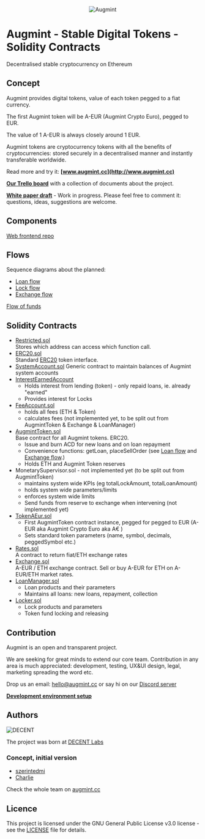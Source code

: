 <span style="display:block;text-align:center">![Augmint](http://www.augmint.cc/android-chrome-192x192.png)
</span>

# Augmint - Stable Digital Tokens - Solidity Contracts

Decentralised stable cryptocurrency on Ethereum

## Concept

Augmint provides digital tokens, value of each token pegged to a fiat currency.

The first Augmint token will be A-EUR (Augmint Crypto Euro), pegged to EUR.

The value of 1 A-EUR is always closely around 1 EUR.

Augmint tokens are cryptocurrency tokens with all the benefits of cryptocurrencies: stored securely in a decentralised manner and instantly transferable worldwide.

Read more and try it: **[www.augmint.cc](http://www.augmint.cc)**

**[Our Trello board](https://trello.com/b/RYGAt2so/augmint-documents)** with a collection of documents about the project.

**[White paper draft](http://bit.ly/augmint-wp)** - Work in progress. Please feel free to comment it: questions, ideas, suggestions are welcome.

## Components

[Web frontend repo](https://github.com/Augmint/augmint-web)

## Flows

Sequence diagrams about the planned:

* [Loan flow](docs/loanFlow.png)
* [Lock flow](docs/lockFlow.png)
* [Exchange flow](docs/exchangeFlow.png)

[Flow of funds](https://docs.google.com/drawings/d/13BP5sj-GZ41zdBC2WPIdfLpVJbYia_9Tdw5_g4M4Psg/edit?usp=sharing)

## Solidity Contracts

* [Restricted.sol](./contracts/generic/Owned.sol)  
   Stores which address can access which function call.
* [ERC20.sol](./contracts/generic/ERC20.sol)  
  Standard [ERC20](https://theethereum.wiki/w/index.php/ERC20_Token_Standard) token interface.
* [SystemAccount.sol](./contracts/generic/ERC20.sol)
  Generic contract to maintain balances of Augmint system accounts
* [InterestEarnedAccount](./contracts/InterestEarnedAccount.sol)
    * Holds interest from lending (token) - only repaid loans, ie. already "earned"
    * Provides interest for Locks
* [FeeAccount.sol](./contracts/FeeAccount.sol)
    * holds all fees (ETH & Token)
    * calculates fees (not implemented yet, to be split out from AugmintToken & Exchange & LoanManager)
* [AugmintToken.sol](./contracts/generic/AugmintToken.sol)  
  Base contract for all Augmint tokens. ERC20.
    * Issue and burn ACD for new loans and on loan repayment
    * Convenience functions: getLoan, placeSellOrder (see [Loan flow](docs/loanFlow.png) and [Exchange flow](docs/exchangeFlow.png).)
    * Holds ETH and Augmint Token reserves
* MonetarySupervisor.sol - not implemented yet (to be split out from AugmintToken)
    * maintains system wide KPIs (eg totalLockAmount, totalLoanAmount)
    * holds system wide parameters/limits
    * enforces system wide limits
    * Send funds from reserve to exchange when intervening (not implemented yet)
* [TokenAEur.sol](./contracts/TokenAEur.sol)
    * First AugmintToken contract instance, pegged for pegged to EUR (A-EUR aka Augmint Crypto Euro aka A€ )
    * Sets standard token parameters (name, symbol, decimals, peggedSymbol etc.)
* [Rates.sol](./contracts/Rates.sol)  
  A contract to return fiat/ETH exchange rates
* [Exchange.sol](./contracts/Exchange.sol)  
  A-EUR / ETH exchange contract. Sell or buy A-EUR for ETH on A-EUR/ETH market rates.
* [LoanManager.sol](./contracts/LoanManager.sol)
    * Loan products and their parameters
    * Maintains all loans: new loans, repayment, collection
* [Locker.sol](./contracts/Lock.sol)
    * Lock products and parameters
    * Token fund locking and releasing

## Contribution

Augmint is an open and transparent project.

We are seeking for great minds to extend our core team. Contribution in any area is much appreciated: development, testing, UX&UI design, legal, marketing spreading the word etc.

Drop us an email: hello@augmint.cc
or say hi on our [Discord server](https://discord.gg/PwDmsnu)

**[Development environment setup](docs/developmentEnvironment.md)**

## Authors

![DECENT](http://www.decent.org/images/logo-voronoi_120x33.png)

The project was born at [DECENT Labs](http://www.decent.org)

### Concept, initial version

* [szerintedmi](https://github.com/szerintedmi)
* [Charlie](https://github.com/krosza)

Check the whole team on [augmint.cc](http://www.augmint.cc)

## Licence

This project is licensed under the GNU General Public License v3.0 license - see the [LICENSE](LICENSE) file for details.
